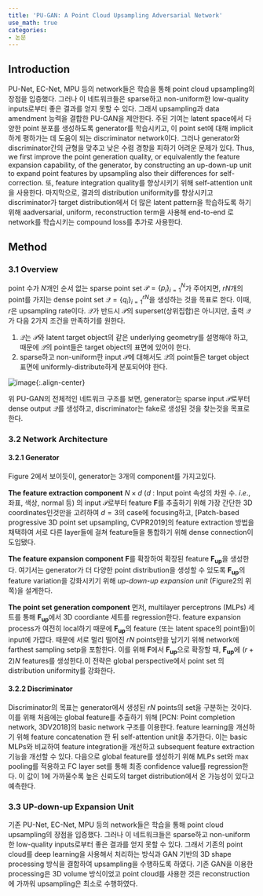 ```yaml
---
title: 'PU-GAN: A Point Cloud Upsampling Adversarial Network'
use_math: true
categories:
- 논문
---
```


## Introduction
PU-Net, EC-Net, MPU 등의 network들은 학습을 통해 point cloud upsampling의 장점을 입증했다. 그러나 이 네트워크들은 sparse하고 non-uniform한 low-quality inputs로부터 좋은 결과를 얻지 못할 수 있다. 그래서 upsampling과 data amendment 능력을 결합한 PU-GAN을 제안한다. 주된 기여는 latent space에서 다양한 point 분포를 생성하도록 generator를 학습시키고, 이 point set에 대해 implicit하게 평하가는 데 도움이 되는 discriminator network이다. 그러나 generator와 discriminator간의 균형을 맞추고 낮은 수렴 경향을 피하기 어려운 문제가 있다. Thus, we first improve the point generation quality, or equivalently the feature expansion capability, of the generator, by constructing an up-down-up unit to expand point features by upsampling also their differences for self-correction.  또, feature integration quality를 향상시키기 위해 self-attention unit을 사용한다. 마지막으로, 결과의 distribution uniformity를 향상시키고 discriminator가 target distribution에서 더 많은 latent pattern을 학습하도록 하기 위해 aadversarial, uniform, reconstruction term을 사용해 end-to-end 로 network를 학습시키는 compound loss를 추가로 사용한다.
##  Method
### 3.1 Overview
point 수가 $N$개인 순서 없는 sparse point set $\mathcal{P}=\left \{  p_{i} \right \}_ {i=1}^{N}$가 주어지면, $rN$개의 point를 가지는 dense point set  $\mathcal{Q}=\left \{  q_{i} \right \}_ {i=1}^{rN}$을 생성하는 것을 목표로 한다. 이때, $r$은 upsampling rate이다. $\mathcal{Q}$가 반드시 $\mathcal{P}$의 superset(상위집합)은 아니지만, 출력 $\mathcal{Q}$가 다음 2가지 조건을 만족하기를 원한다.
1. $\mathcal{Q}$는 $\mathcal{P}$와 latent target object의 같은 underlying geometry를 설명해야 하고, 때문에 $\mathcal{Q}$의 point들은 target object의 표면에 있어야 한다.
2. sparse하고 non-uniform한 input $\mathcal{P}$에 대해서도 $\mathcal{Q}$의 point들은 target object 표면에 uniformly-distribute하게 분포되어야 한다.

![image](https://user-images.githubusercontent.com/79836443/133037097-4dc912bb-f9d2-4a0f-83a0-40b3776db7f4.png){:.align-center}

위 PU-GAN의 전체적인 네트워크 구조를 보면, generator는 sparse input $\mathcal{P}$로부터 dense output $\mathcal{Q}$를 생성하고, discriminator는 fake로 생성된 것을 찾는것을 목표로 한다.

### 3.2 Network Architecture
#### 3.2.1  Generator
Figure 2에서 보이듯이, generator는 3개의 component를 가지고있다.

**The feature extraction component** $N\times d$ ($d$ : Input point 속성의 차원 수. $i.e.$, 좌표, 색상, normal 등) 의 input $\mathcal{P}$로부터 feature $\mathbf{F}$를 추출하기 위해 가장 간단한 3D coordinates인것만을 고려하여 $d=3$의 case에 focusing하고, \[Patch-based progressive 3D point set upsampling, CVPR2019\]의 feature extraction 방법을 채택하여 서로 다른  layer들에 걸쳐 feature들을 통합하기 위해 dense connection이 도입됐다.

**The feature expansion component** $\mathbf{F}$를 확장하여 확장된 feature $\mathbf{F_{up}}$을 생성한다. 여기서는 generator가 더 다양한 point distribution을 생성할 수 있도록 $\mathbf{F_{up}}$의 feature variation을 강화시키기 위해 *up-down-up expansion unit* (Figure2의 위쪽)을 설계한다.

**The point set generation component** 먼저, multilayer perceptrons (MLPs) 세트를 통해 $\mathbf{F_{up}}$에서 3D coordiante 세트를 regression한다. feature expansion process가 여전히 local하기 때문에 $\mathbf{F_{up}}$의 feature (또는 latent space의 point들)이 input에 가깝다. 때문에 서로 멀리 떨어진 $rN$ points만을 남기기 위해 network에 farthest sampling setp을 포함한다. 이를 위해 $\mathbf{F}$에서 $\mathbf{F_{up}}$으로 확장할 때, $\mathbf{F_{up}}$에 $(r+2)N$ features를 생성한다.이 전략은 global perspective에서 point set 의 distribution uniformity를 강화한다.

#### 3.2.2 Discriminator
Discriminator의 목표는 generator에서 생성된 $rN$ points의 set을 구분하는 것이다. 이를 위해 처음에는 global feature를 추출하기 위해 \[PCN: Point completion network, 3DV2018\]의 basic network 구조를 이용한다. feature learning을 개선하기 위해  feature concatenation 한 뒤 self-attention unit을 추가한다. 이는 basic MLPs와 비교하여 feature integration을 개선하고 subsequent feature extraction 기능을 개선할 수 있다. 다음으로 global feature를 생성하기 위해 MLPs set와  max pooling를 적용하고 FC layer set를 통해 최종 confidence value를 regression한다. 이 값이 1에 가까울수록 높은 신뢰도의 target distribution에서 온 가능성이 있다고 예측한다.

### 3.3 UP-down-up Expansion Unit

기존 PU-Net, EC-Net, MPU 등의 network들은 학습을 통해 point cloud upsampling의 장점을 입증했다. 그러나 이 네트워크들은 sparse하고 non-uniform한 low-quality inputs로부터 좋은 결과를 얻지 못할 수 있다.
그래서 기존의 point cloud를 deep learning을 사용해서 처리하는 방식과 GAN 기반의 3D shape processing 방식을 결합하여 upsampling을 수행하도록 하였다. 기존 GAN을 이용한 processing은 3D volume 방식이었고 point cloud를 사용한 것은 reconstruction에 가까워 upsampling은 최소로 수행하였다.
